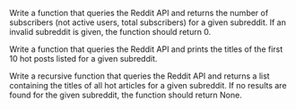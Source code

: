 Write a function that queries the Reddit API and returns the number of subscribers (not active users, total subscribers) for a given subreddit. If an invalid subreddit is given, the function should return 0.

Write a function that queries the Reddit API and prints the titles of the first 10 hot posts listed for a given subreddit.

Write a recursive function that queries the Reddit API and returns a list containing the titles of all hot articles for a given subreddit. If no results are found for the given subreddit, the function should return None.
